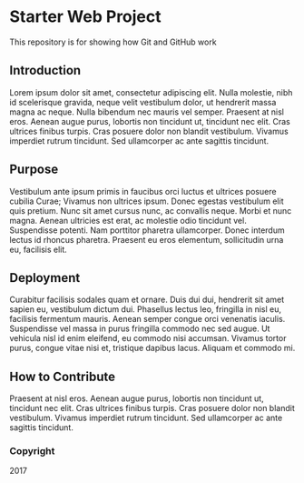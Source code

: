 # Starter Web Project

This repository is for showing how Git and GitHub work

## Introduction

Lorem ipsum dolor sit amet, consectetur adipiscing elit. Nulla molestie, nibh id scelerisque gravida, neque velit vestibulum dolor, ut hendrerit massa magna ac neque. Nulla bibendum nec mauris vel semper. Praesent at nisl eros. Aenean augue purus, lobortis non tincidunt ut, tincidunt nec elit. Cras ultrices finibus turpis. Cras posuere dolor non blandit vestibulum. Vivamus imperdiet rutrum tincidunt. Sed ullamcorper ac ante sagittis tincidunt. 

## Purpose

Vestibulum ante ipsum primis in faucibus orci luctus et ultrices posuere cubilia Curae; Vivamus non ultrices ipsum. Donec egestas vestibulum elit quis pretium. Nunc sit amet cursus nunc, ac convallis neque. Morbi et nunc magna. Aenean ultricies est erat, ac molestie odio tincidunt vel. Suspendisse potenti. Nam porttitor pharetra ullamcorper. Donec interdum lectus id rhoncus pharetra. Praesent eu eros elementum, sollicitudin urna eu, facilisis elit. 

## Deployment

Curabitur facilisis sodales quam et ornare. Duis dui dui, hendrerit sit amet sapien eu, vestibulum dictum dui. Phasellus lectus leo, fringilla in nisl eu, facilisis fermentum mauris. Aenean semper congue orci venenatis iaculis. Suspendisse vel massa in purus fringilla commodo nec sed augue. Ut vehicula nisl id enim eleifend, eu commodo nisi accumsan. Vivamus tortor purus, congue vitae nisi et, tristique dapibus lacus. Aliquam et commodo mi. 

## How to Contribute

Praesent at nisl eros. Aenean augue purus, lobortis non tincidunt ut, tincidunt nec elit. Cras ultrices finibus turpis. Cras posuere dolor non blandit vestibulum. Vivamus imperdiet rutrum tincidunt. Sed ullamcorper ac ante sagittis tincidunt.

### Copyright

2017